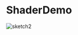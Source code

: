 # ShaderDemo

![sketch2](https://user-images.githubusercontent.com/18392986/38163192-a4f70ba0-352a-11e8-8ae1-77270b933e3e.png)
